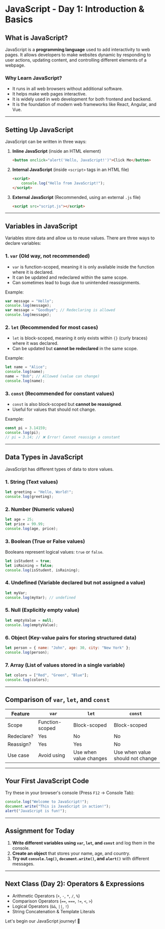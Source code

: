 # **JavaScript - Day 1: Introduction & Basics**

## **What is JavaScript?**
JavaScript is a **programming language** used to add interactivity to web pages. It allows developers to make websites dynamic by responding to user actions, updating content, and controlling different elements of a webpage.

### **Why Learn JavaScript?**
- It runs in all web browsers without additional software.
- It helps make web pages interactive.
- It is widely used in web development for both frontend and backend.
- It is the foundation of modern web frameworks like React, Angular, and Vue.

---

## **Setting Up JavaScript**
JavaScript can be written in three ways:
1. **Inline JavaScript** (inside an HTML element)
   ```html
   <button onclick="alert('Hello, JavaScript!')">Click Me</button>
   ```

2. **Internal JavaScript** (inside `<script>` tags in an HTML file)
   ```html
   <script>
       console.log("Hello from JavaScript!");
   </script>
   ```

3. **External JavaScript** (Recommended, using an external `.js` file)
   ```html
   <script src="script.js"></script>
   ```

---

## **Variables in JavaScript**
Variables store data and allow us to reuse values. There are three ways to declare variables:

### **1. `var` (Old way, not recommended)**
- `var` is function-scoped, meaning it is only available inside the function where it is declared.
- It can be updated and redeclared within the same scope.
- Can sometimes lead to bugs due to unintended reassignments.

Example:
```js
var message = "Hello";
console.log(message);
var message = "Goodbye"; // Redeclaring is allowed
console.log(message);
```

### **2. `let` (Recommended for most cases)**
- `let` is block-scoped, meaning it only exists within `{}` (curly braces) where it was declared.
- Can be updated but **cannot be redeclared** in the same scope.

Example:
```js
let name = "Alice";
console.log(name);
name = "Bob"; // Allowed (value can change)
console.log(name);
```

### **3. `const` (Recommended for constant values)**
- `const` is also block-scoped but **cannot be reassigned**.
- Useful for values that should not change.

Example:
```js
const pi = 3.14159;
console.log(pi);
// pi = 3.14; // ❌ Error! Cannot reassign a constant
```

---

## **Data Types in JavaScript**
JavaScript has different types of data to store values.

### **1. String (Text values)**
```js
let greeting = "Hello, World!";
console.log(greeting);
```

### **2. Number (Numeric values)**
```js
let age = 25;
let price = 99.99;
console.log(age, price);
```

### **3. Boolean (True or False values)**
Booleans represent logical values: `true` or `false`.
```js
let isStudent = true;
let isRaining = false;
console.log(isStudent, isRaining);
```

### **4. Undefined (Variable declared but not assigned a value)**
```js
let myVar;
console.log(myVar); // undefined
```

### **5. Null (Explicitly empty value)**
```js
let emptyValue = null;
console.log(emptyValue);
```

### **6. Object (Key-value pairs for storing structured data)**
```js
let person = { name: "John", age: 30, city: "New York" };
console.log(person);
```

### **7. Array (List of values stored in a single variable)**
```js
let colors = ["Red", "Green", "Blue"];
console.log(colors);
```

---

## **Comparison of `var`, `let`, and `const`**
| Feature     | `var` | `let` | `const` |
|------------|-------|-------|---------|
| Scope      | Function-scoped | Block-scoped | Block-scoped |
| Redeclare? | Yes | No | No |
| Reassign? | Yes | Yes | No |
| Use case  | Avoid using | Use when value changes | Use when value should not change |

---

## **Your First JavaScript Code**
Try these in your browser's console (Press `F12` → Console Tab):
```js
console.log("Welcome to JavaScript!");
document.write("This is JavaScript in action!");
alert("JavaScript is fun!");
```

---

## **Assignment for Today**
1. **Write different variables using `var`, `let`, and `const`** and log them in the console.
2. **Create an object** that stores your name, age, and country.
3. **Try out `console.log()`, `document.write()`, and `alert()`** with different messages.

---

## **Next Class (Day 2): Operators & Expressions**
- Arithmetic Operators (`+`, `-`, `*`, `/`, `%`)
- Comparison Operators (`==`, `===`, `!=`, `<`, `>`)
- Logical Operators (`&&`, `||`, `!`)
- String Concatenation & Template Literals

Let's begin our JavaScript journey! 🚀

